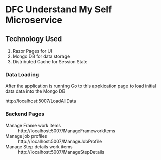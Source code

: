 # DFC Understand My Self Microservice

<h2>Technology Used </h2>

<ol>
  <li> Razor Pages for UI </li>
   <li> Mongo DB for data storage </li>
 <li> Distributed Cache for Session State </li>
</ol>


<h3> Data Loading </h3>
After the application is running
Go to this appkication page to load initial data data into the Mongo DB

http://localhost:5007/LoadAllData

<h3> Backend Pages </h3>
<dl>
  <dt>Manage Frame work items</dt> <dd>http://localhost:5007/ManageFrameworkItems </dd>
   <dt>Manage job profiles</dt> <dd>http://localhost:5007/ManageJobProfile </dd>
  <dt> Manage Step details work items</dt> <dd>http://localhost:5007/ManageStepDetails </dd>
  </dl>
